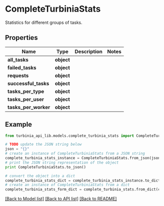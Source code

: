 # CompleteTurbiniaStats

Statistics for different groups of tasks.

## Properties
Name | Type | Description | Notes
------------ | ------------- | ------------- | -------------
**all_tasks** | **object** |  | 
**failed_tasks** | **object** |  | 
**requests** | **object** |  | 
**successful_tasks** | **object** |  | 
**tasks_per_type** | **object** |  | 
**tasks_per_user** | **object** |  | 
**tasks_per_worker** | **object** |  | 

## Example

```python
from turbinia_api_lib.models.complete_turbinia_stats import CompleteTurbiniaStats

# TODO update the JSON string below
json = "{}"
# create an instance of CompleteTurbiniaStats from a JSON string
complete_turbinia_stats_instance = CompleteTurbiniaStats.from_json(json)
# print the JSON string representation of the object
print CompleteTurbiniaStats.to_json()

# convert the object into a dict
complete_turbinia_stats_dict = complete_turbinia_stats_instance.to_dict()
# create an instance of CompleteTurbiniaStats from a dict
complete_turbinia_stats_form_dict = complete_turbinia_stats.from_dict(complete_turbinia_stats_dict)
```
[[Back to Model list]](../README.md#documentation-for-models) [[Back to API list]](../README.md#documentation-for-api-endpoints) [[Back to README]](../README.md)


